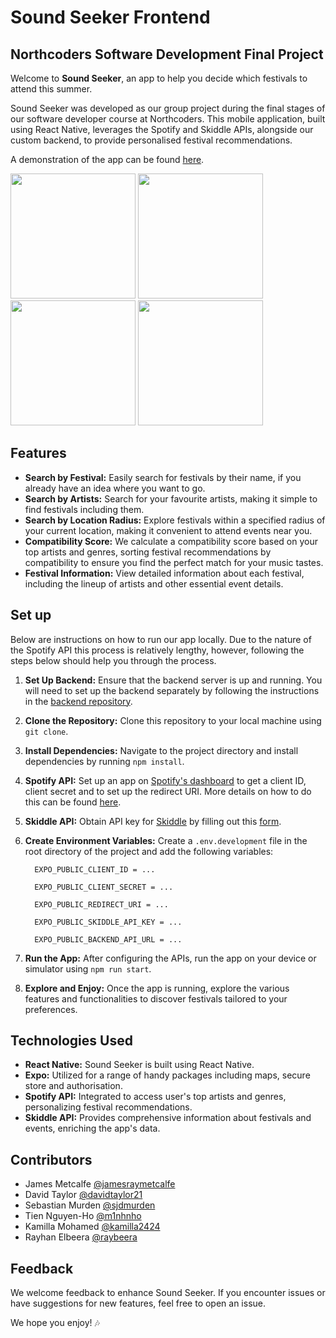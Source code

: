# Sound Seeker Frontend

## Northcoders Software Development Final Project

Welcome to **Sound Seeker**, an app to help you decide which festivals to attend this summer.

Sound Seeker was developed as our group project during the final stages of our software developer course at Northcoders. This mobile application, built using React Native, leverages the Spotify and Skiddle APIs, alongside our custom backend, to provide personalised festival recommendations.

A demonstration of the app can be found [here](https://streamable.com/obl05m).

<img src="https://github.com/sjdmurden/Sound-Seeker-fe/assets/81564712/3ac77e4f-7855-4055-9398-6c2ea938a2f7" width=200/>
<img src="https://github.com/sjdmurden/Sound-Seeker-fe/assets/81564712/66991a7e-c9d1-41f3-8c9d-97bbf478dd26" width=200/>
<img src="https://github.com/sjdmurden/Sound-Seeker-fe/assets/81564712/5fd468c6-16fe-48da-9abe-749ceb0aad89" width=200/>
<img src="https://github.com/sjdmurden/Sound-Seeker-fe/assets/81564712/dbc19da1-6284-453f-b7a6-8b18f52ab476" width=200/>

## Features
- **Search by Festival:** Easily search for festivals by their name, if you already have an idea where you want to go.
- **Search by Artists:** Search for your favourite artists, making it simple to find festivals including them.
- **Search by Location Radius:** Explore festivals within a specified radius of your current location, making it convenient to attend events near you.
- **Compatibility Score:** We calculate a compatibility score based on your top artists and genres, sorting festival recommendations by compatibility to ensure you find the perfect match for your music tastes.
- **Festival Information:** View detailed information about each festival, including the lineup of artists and other essential event details.
## Set up
Below are instructions on how to run our app locally. 
Due to the nature of the Spotify API this process is relatively lengthy, however, following the steps below should help you through the process.

1. **Set Up Backend:** Ensure that the backend server is up and running. You will need to set up the backend separately by following the instructions in the [backend repository](https://github.com/M1nhnho/Sound-Seeker-be).
2. **Clone the Repository:** Clone this repository to your local machine using `git clone`.
3. **Install Dependencies:** Navigate to the project directory and install dependencies by running `npm install`.
4. **Spotify API:** Set up an app on [Spotify's dashboard](https://developer.spotify.com/) to get a client ID, client secret and to set up the redirect URI. More details on how to do this can be found [here](https://developer.spotify.com/documentation/web-api/tutorials/getting-started#create-an-app).
5. **Skiddle API:** Obtain API key for [Skiddle](https://www.skiddle.com/api/) by filling out this [form](https://www.skiddle.com/api/join.php).
6. **Create Environment Variables:** Create a `.env.development` file in the root directory of the project and add the following variables:
   
   ```
     EXPO_PUBLIC_CLIENT_ID = ...
   
     EXPO_PUBLIC_CLIENT_SECRET = ...
   
     EXPO_PUBLIC_REDIRECT_URI = ...
   
     EXPO_PUBLIC_SKIDDLE_API_KEY = ...
   
     EXPO_PUBLIC_BACKEND_API_URL = ...
   ```
5. **Run the App:** After configuring the APIs, run the app on your device or simulator using `npm run start`.
6. **Explore and Enjoy:** Once the app is running, explore the various features and functionalities to discover festivals tailored to your preferences.
## Technologies Used
- **React Native:** Sound Seeker is built using React Native.
- **Expo:** Utilized for a range of handy packages including maps, secure store and authorisation.
- **Spotify API:** Integrated to access user's top artists and genres, personalizing festival recommendations.
- **Skiddle API:** Provides comprehensive information about festivals and events, enriching the app's data.
## Contributors
- James Metcalfe [@jamesraymetcalfe](https://github.com/jamesraymetcalfe)
- David Taylor [@davidtaylor21](https://github.com/davidtaylor21)
- Sebastian Murden [@sjdmurden](https://github.com/sjdmurden)
- Tien Nguyen-Ho [@m1nhnho](https://github.com/m1nhnho)
- Kamilla Mohamed [@kamilla2424](https://github.com/kamilla2424)
- Rayhan Elbeera [@raybeera](https://github.com/raybeera)   
## Feedback
We welcome feedback to enhance Sound Seeker. If you encounter issues or have suggestions for new features, feel free to open an issue.

We hope you enjoy! :notes:
